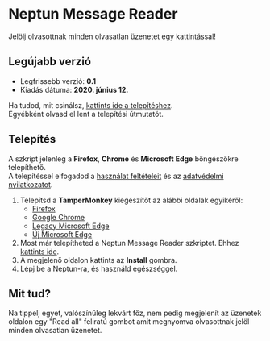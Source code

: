 # Neptun Message Reader
 
Jelölj olvasottnak minden olvasatlan üzenetet egy kattintással!

## Legújabb verzió

* Legfrissebb verzió: **0.1**
* Kiadás dátuma: **2020. június 12.**

Ha tudod, mit csinálsz, [kattints ide a telepítéshez](https://github.com/krachi9/NeptunMessageReader/raw/master/nmr.user.js).<br>
Egyébként olvasd el lent a telepítési útmutatót.

## Telepítés

A szkript jelenleg a **Firefox**,  **Chrome** és **Microsoft Edge** böngészőkre telepíthető.<br>
A telepítéssel elfogadod a [használat feltételeit](#licensz) és az [adatvédelmi nyilatkozatot](#adatvédelmi-nyilatkozat).

1. Telepítsd a **TamperMonkey** kiegészítőt az alábbi oldalak egyikéről:
    * [Firefox](https://addons.mozilla.org/en-US/firefox/addon/tampermonkey)
    * [Google Chrome](https://chrome.google.com/webstore/detail/tampermonkey/dhdgffkkebhmkfjojejmpbldmpobfkfo)
    * [Legacy Microsoft Edge](https://www.microsoft.com/store/apps/9NBLGGH5162S)
    * [Új Microsoft Edge](https://microsoftedge.microsoft.com/insider-addons/detail/iikmkjmpaadaobahmlepeloendndfphd)
1. Most már telepítheted a Neptun Message Reader szkriptet. Ehhez [kattints ide](https://github.com/krachi9/NeptunMessageReader/raw/master/nmr.user.js).
1. A megjelenő oldalon kattints az **Install** gombra.
1. Lépj be a Neptun-ra, és használd egészséggel.

## Mit tud?

Na tippelj egyet, valószínűleg lekvárt főz, nem pedig megjelenít az üzenetek oldalon egy "Read all" feliratú gombot amit megnyomva olvasottnak jelöl minden olvasatlan üzenetet.